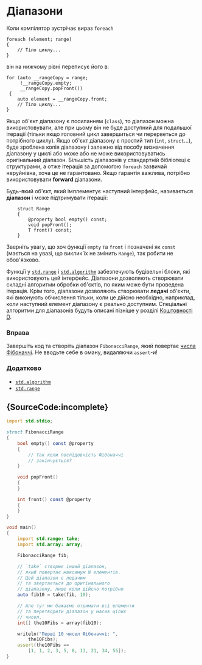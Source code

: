 # Дiапазони

Коли компiлятор зустрічає вираз `foreach`

```
foreach (element; range)
{
    // Тіло циклу...
}
```

вiн на нижчому рівні перепиcує його в:

```
for (auto __rangeCopy = range;
     !__rangeCopy.empty;
     __rangeCopy.popFront())
 {
    auto element = __rangeCopy.front;
    // Тіло циклу...
}
```

Якщо об'єкт діапазону є посиланням (`class`), то діапазон можна
використовувати, але при цьому він не буде доступний для подальшої
ітерації (тільки якщо головний цикл завершиться чи перерветься до
потрібного циклу). Якщо об'єкт діапазону є простий тип (`int`,
`struct`...), буде зроблена копія діапазону і залежно від пособу
визначення діапазону у циклі або може або не може використовуватись
оригінальний діапазон. Більшість діапазонів у стандартній бібліотеці
є структурами, а отже ітерація за допомогою `foreach` зазвичай
неруйнівна, хоча це не гарантовано. Якщо гарантія важлива, потрібно
використовувати **forward** діапазони.

Будь-який об'єкт, який імплементує наступний інтерфейс, називається
**діапазон** і може пiдтримувати ітерації:

```
    struct Range
    {
        @property bool empty() const;
        void popFront();
        T front() const;
    }
```

Зверніть увагу, що хоч функції `empty` та `front` і позначені як `const`
(мається на увазі, що виклик їх не змінить `Range`), так робити не
обов'язково.

Функції у [`std.range`](http://dlang.org/phobos/std_range.html) і
[`std.algorithm`](http://dlang.org/phobos/std_algorithm.html) забезпечують будівельні блоки,
які використовують цей інтерфейс. Діапазони дозволяють створювати
складні алгоритми обробки об'єктiв, по яким може бути проведена
ітерація. Крім того, діапазони дозволяють створювати **ледачi**
об'єкти, які виконують обчислення тільки, коли це дійсно необхідно,
наприклад, коли наступний елемент діапазону є реально доступним.
Спецiальнi алгоритми для діапазонiв будуть описані пізніше у розділі
[Коштовності D](gems/range-algorithms).

### Вправа

Завершіть код та створіть дiапазон `FibonacciRange`, який повертає
[числа Фібоначчі](https://uk.wikipedia.org/wiki/%D0%9F%D0%BE%D1%81%D0%BB%D1%96%D0%B4%D0%BE%D0%B2%D0%BD%D1%96%D1%81%D1%82%D1%8C_%D0%A4%D1%96%D0%B1%D0%BE%D0%BD%D0%B0%D1%87%D1%87%D1%96).
Не вводьте себе в оману, видаляючи `assert`-и!

### Додатково

- [`std.algorithm`](http://dlang.org/phobos/std_algorithm.html)
- [`std.range`](http://dlang.org/phobos/std_range.html)

## {SourceCode:incomplete}

```d
import std.stdio;

struct FibonacciRange
{
    bool empty() const @property
    {
        // Так коли послiдовнiсть Фібоначчі
        // закiнчується?
    }

    void popFront()
    {
    }

    int front() const @property
    {
    }
}

void main()
{
    import std.range: take;
    import std.array: array;

    FibonacciRange fib;

    // `take` створює iнший дiапазон,
    // який повертає максимум N елементів.
    // Цей дiапазон є ледачим
    // та звертається до оригiнального
    // дiапазону, лише коли дiйсно потрiбно
    auto fib10 = take(fib, 10);

    // Але тут ми бажаємо отримати всі елементи
    // та перетворити дiапазон у масив цiлих
    // чисел.
    int[] the10Fibs = array(fib10);

    writeln("Перші 10 чисел Фібоначчі: ",
        the10Fibs);
    assert(the10Fibs ==
        [1, 1, 2, 3, 5, 8, 13, 21, 34, 55]);
}
```
